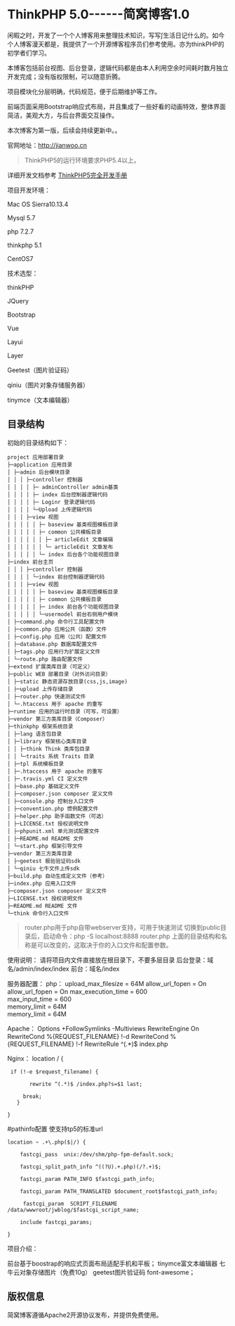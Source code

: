 ThinkPHP 5.0------简窝博客1.0
===============

闲暇之时，开发了一个个人博客用来整理技术知识，写写∫生活日记什么的。如今个人博客漫天都是，我提供了一个开源博客程序员们参考使用。亦为thinkPHP的初学者们学习。

本博客包括前台视图、后台登录，逻辑代码都是由本人利用空余时间耗时数月独立开发完成；没有版权限制，可以随意折腾。

项目模块化分层明确，代码规范，便于后期维护等工作。

前端页面采用Bootstrap响应式布局，并且集成了一些好看的动画特效，整体界面简洁，美观大方，与后台界面交互操作。

本次博客为第一版，后续会持续更新中。。 

官网地址：http://jianwoo.cn

> ThinkPHP5的运行环境要求PHP5.4以上。

详细开发文档参考 [ThinkPHP5完全开发手册](http://www.kancloud.cn/manual/thinkphp5)

项目开发环境：

Mac OS Sierra10.13.4

Mysql 5.7

php 7.2.7

thinkphp 5.1

CentOS7 



技术选型：

thinkPHP

JQuery

Bootstrap

Vue

Layui

Layer

Geetest（图片验证码）

qiniu（图片对象存储服务器）

tinymce（文本编辑器）





## 目录结构

初始的目录结构如下：

~~~
project 应用部署目录 
├─application 应用目录
│ ├─admin 后台模块目录 
│ │ │ ├─controller 控制器 
│ │ │ │ ├─ adminController admin基类 
│ │ │ │ ├─ index 后台控制器逻辑代码 
│ │ │ │ ├─ Loginr 登录逻辑代码 
│ │ │ │ └─Upload 上传逻辑代码 
│ │ │ ├─view 视图 
│ │ │ │ │ ├─ baseview 基类视图模板目录 
│ │ │ │ │ ├─ common 公共模板目录 
│ │ │ │ │ │ ├─ articleEdit 文章编辑 
│ │ │ │ │ │ └─ articleEdit 文章发布 
│ │ │ │ │ └─ index 后台各个功能视图目录 
├─index 前台主页 
│ │ │ ├─controller 控制器 
│ │ │ │ └─index 前台控制器逻辑代码 
│ │ │ ├─view 视图 
│ │ │ │ │ ├─ baseview 基类视图模板目录 
│ │ │ │ │ ├─ common 公共模板目录 
│ │ │ │ │ ├─ index 前台各个功能视图目录 
│ │ │ │ │ └─usermodel 前台右侧用户模块 
│ ├─command.php 命令行工具配置文件 
│ ├─common.php 应用公共（函数）文件 
│ ├─config.php 应用（公共）配置文件 
│ ├─database.php 数据库配置文件 
│ ├─tags.php 应用行为扩展定义文件 
│ └─route.php 路由配置文件 
├─extend 扩展类库目录（可定义） 
├─public WEB 部署目录（对外访问目录） 
│ ├─static 静态资源存放目录(css,js,image) 
│ ├─upload 上传存储目录 
│ ├─router.php 快速测试文件 
│ └─.htaccess 用于 apache 的重写 
├─runtime 应用的运行时目录（可写，可设置） 
├─vendor 第三方类库目录（Composer） 
├─thinkphp 框架系统目录 
│ ├─lang 语言包目录 
│ ├─library 框架核心类库目录 
│ │ ├─think Think 类库包目录 
│ │ └─traits 系统 Traits 目录 
│ ├─tpl 系统模板目录 
│ ├─.htaccess 用于 apache 的重写 
│ ├─.travis.yml CI 定义文件 
│ ├─base.php 基础定义文件 
│ ├─composer.json composer 定义文件 
│ ├─console.php 控制台入口文件 
│ ├─convention.php 惯例配置文件 
│ ├─helper.php 助手函数文件（可选） 
│ ├─LICENSE.txt 授权说明文件 
│ ├─phpunit.xml 单元测试配置文件 
│ ├─README.md README 文件 
│ └─start.php 框架引导文件 
├─vendor 第三方类库目录
│ ├─geetest 极验验证码sdk 
│ └─qiniu 七牛文件上传sdk 
├─build.php 自动生成定义文件（参考） 
├─index.php 应用入口文件 
├─composer.json composer 定义文件 
├─LICENSE.txt 授权说明文件 
├─README.md README 文件 
└─think 命令行入口文件
~~~

> router.php用于php自带webserver支持，可用于快速测试
> 切换到public目录后，启动命令：php -S localhost:8888  router.php
> 上面的目录结构和名称是可以改变的，这取决于你的入口文件和配置参数。
 
 
 
 使用说明：
请将项目内文件直接放在根目录下，不要多层目录
后台登录：域名/admin/index/index
前台：域名/index 

服务器配置：
php：
upload_max_filesize = 64M
allow_url_fopen = On
allow_url_fopen = On 
max_execution_time = 600  
max_input_time = 600  
 memory_limit = 64M    
memory_limit = 64M


Apache：
  Options +FollowSymlinks -Multiviews
  RewriteEngine On
  RewriteCond %{REQUEST_FILENAME} !-d
  RewriteCond %{REQUEST_FILENAME} !-f
  RewriteRule	^(.*)$	index.php	


Nginx：
location / {     

   	 if (!-e $request_filename) {  
	 
     	   rewrite ^(.*)$ /index.php?s=$1 last;   
	   
 	     break;    
 	   }    
	   
	}    
	
 #pathinfo配置 使支持tp5的标准url
 
    location ~ .+\.php($|/) {
    
        fastcgi_pass  unix:/dev/shm/php-fpm-default.sock;
	
        fastcgi_split_path_info ^((?U).+.php)(/?.+)$;
	
        fastcgi_param PATH_INFO $fastcgi_path_info;
	
        fastcgi_param PATH_TRANSLATED $document_root$fastcgi_path_info;
	
         fastcgi_param  SCRIPT_FILENAME /data/wwwroot/jwblog/$fastcgi_script_name;
	 
        include fastcgi_params;
	
    }
    
 

项目介绍：

前台基于boostrap的响应式页面布局适配手机和平板；
tinymce富文本编辑器
七牛云对象存储图片（免费10g）
geetest图片验证码
font-awesome；

## 版权信息

简窝博客遵循Apache2开源协议发布，并提供免费使用。

 
